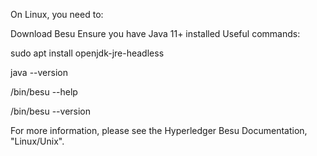 On Linux, you need to:

Download Besu
Ensure you have Java 11+ installed
Useful commands:

sudo apt install openjdk-jre-headless

java --version

/bin/besu --help

/bin/besu --version

For more information, please see the Hyperledger Besu Documentation, "Linux/Unix".
